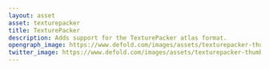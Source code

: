```yaml
---
layout: asset
asset: texturepacker
title: TexturePacker
description: Adds support for the TexturePacker atlas format.
opengraph_image: https://www.defold.com/images/assets/texturepacker-thumb.png
twitter_image: https://www.defold.com/images/assets/texturepacker-thumb.png
---
```

